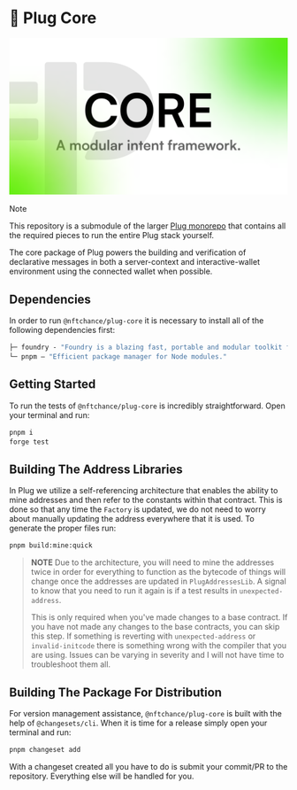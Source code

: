 # 🔌 Plug Core

![Plug core banner](/plug-core.png)

> [!NOTE]
> This repository is a submodule of the larger [Plug monorepo](https://github.com/nftchance/plug) that contains all the required pieces to run the entire Plug stack yourself.

The core package of Plug powers the building and verification of declarative messages in both a server-context and interactive-wallet environment using the connected wallet when possible.

## Dependencies

In order to run `@nftchance/plug-core` it is necessary to install all of the following dependencies first:

```ml
├─ foundry - "Foundry is a blazing fast, portable and modular toolkit for Ethereum application."
└─ pnpm — "Efficient package manager for Node modules."
```

## Getting Started

To run the tests of `@nftchance/plug-core` is incredibly straightforward. Open your terminal and run:

```bash
pnpm i
forge test
```

## Building The Address Libraries

In Plug we utilize a self-referencing architecture that enables the ability to mine addresses and then refer to the constants within that contract. This is done so that any time the `Factory` is updated, we do not need to worry about manually updating the address everywhere that it is used. To generate the proper files run:

```bash
pnpm build:mine:quick
```

> **NOTE**
> Due to the architecture, you will need to mine the addresses twice in order for everything to function as the bytecode of things will change once the addresses are updated in `PlugAddressesLib`. A signal to know that you need to run it again is if a test results in `unexpected-address`.
>
> This is only required when you've made changes to a base contract. If you have not made any changes to the base contracts, you can skip this step. If something is reverting with `unexpected-address` or `invalid-initcode` there is something wrong with the compiler that you are using. Issues can be varying in severity and I will not have time to troubleshoot them all.

## Building The Package For Distribution

For version management assistance, `@nftchance/plug-core` is built with the help of `@changesets/cli`. When it is time for a release simply open your terminal and run:

```bash
pnpm changeset add
```

With a changeset created all you have to do is submit your commit/PR to the repository. Everything else will be handled for you.
